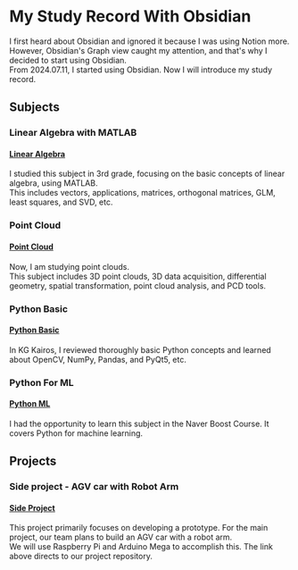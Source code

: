 # My Study Record With Obsidian
I first heard about Obsidian and ignored it because I was using Notion more. However, Obsidian's Graph view caught my attention, and that's why I decided to start using Obsidian.
<br/>
From 2024.07.11, I started using Obsidian. Now I will introduce my study record.
<br/>
## Subjects
</div>

### Linear Algebra with MATLAB
#### [Linear Algebra](https://github.com/KimMinwoo1214/my_obsidian/tree/main/20.%20Lecture%20Note/Linear%20Algebra)
I studied this subject in 3rd grade, focusing on the basic concepts of linear algebra, using MATLAB.
<br/>
This includes vectors, applications, matrices, orthogonal matrices, GLM, least squares, and SVD, etc.
<br/>
</div>

### Point Cloud
#### [Point Cloud](https://github.com/KimMinwoo1214/my_obsidian/tree/main/20.%20Lecture%20Note/Point%20Cloud)
Now, I am studying point clouds. 
<br/>
This subject includes 3D point clouds, 3D data acquisition, differential geometry, spatial transformation, point cloud analysis, and PCD tools.
<br/>
</div>

### Python Basic
#### [Python Basic](https://github.com/KimMinwoo1214/my_obsidian/tree/main/20.%20Lecture%20Note/Python%20Basic)
In KG Kairos, I reviewed thoroughly basic Python concepts and learned about OpenCV, NumPy, Pandas, and PyQt5, etc.
<br/>
</div>

### Python For ML
#### [Python ML](https://github.com/KimMinwoo1214/my_obsidian/tree/main/20.%20Lecture%20Note/Python%20ML)
I had the opportunity to learn this subject in the Naver Boost Course. It covers Python for machine learning.
<br/>
</div>

## Projects
</div/>

### Side project - AGV car with Robot Arm
#### [Side Project](https://github.com/KimMinwoo1214/my_obsidian/tree/main/50.Projects)
This project primarily focuses on developing a prototype. For the main project, our team plans to build an AGV car with a robot arm. 
<br/>
We will use Raspberry Pi and Arduino Mega to accomplish this. The link above directs to our project repository.
